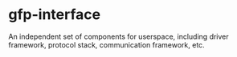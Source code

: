 # gfp-interface
An independent set of components for userspace, including driver framework, protocol stack, communication framework, etc.
